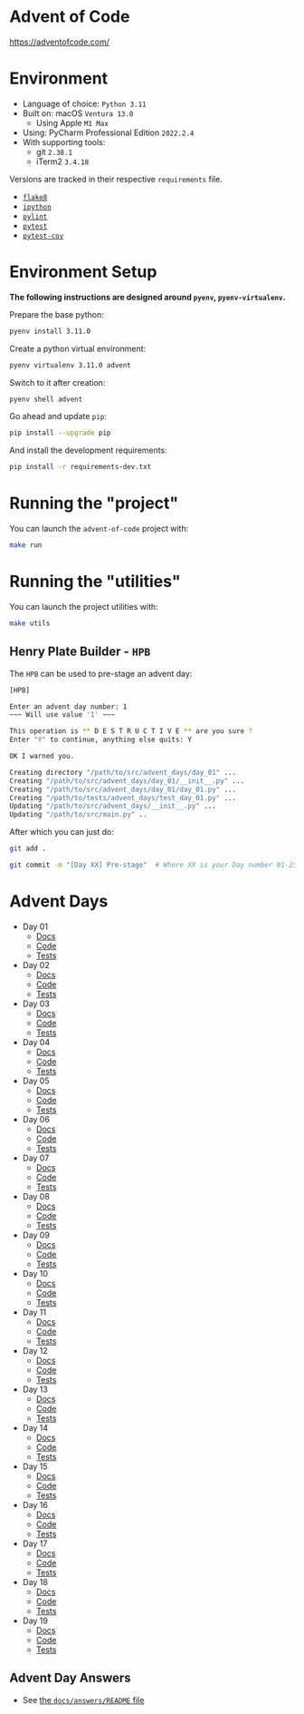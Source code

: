 # Advent of Code

https://adventofcode.com/

# Environment

- Language of choice: `Python 3.11`
- Built on: macOS `Ventura 13.0`
  - Using Apple `M1 Max`
- Using: PyCharm Professional Edition `2022.2.4`
- With supporting tools:
  - git `2.38.1`
  - iTerm2 `3.4.18`

Versions are tracked in their respective `requirements` file.

- [`flake8`](https://pypi.org/project/flake8/)
- [`ipython`](https://pypi.org/project/ipython/)
- [`pylint`](https://pypi.org/project/pylint/)
- [`pytest`](https://pypi.org/project/pytest/)
- [`pytest-cov`](https://pypi.org/project/pytest-cov/)

# Environment Setup

**The following instructions are designed around `pyenv`, `pyenv-virtualenv`.**

Prepare the base python:

```bash
pyenv install 3.11.0
```

Create a python virtual environment:

```bash
pyenv virtualenv 3.11.0 advent
```

Switch to it after creation:

```bash
pyenv shell advent
```

Go ahead and update `pip`:

```bash
pip install --upgrade pip
```

And install the development requirements:

```bash
pip install -r requirements-dev.txt
```

# Running the "project"

You can launch the `advent-of-code` project with:

```bash
make run
```

# Running the "utilities"

You can launch the project utilities with:

```bash
make utils
```

## Henry Plate Builder - `HPB`

The `HPB` can be used to pre-stage an advent day:

```bash
[HPB]

Enter an advent day number: 1
~~~ Will use value '1' ~~~

This operation is ** D E S T R U C T I V E ** are you sure ?
Enter "Y" to continue, anything else quits: Y

OK I warned you.

Creating directory "/path/to/src/advent_days/day_01" ...
Creating "/path/to/src/advent_days/day_01/__init__.py" ...
Creating "/path/to/src/advent_days/day_01/day_01.py" ...
Creating "/path/to/tests/advent_days/test_day_01.py" ...
Updating "/path/to/src/advent_days/__init__.py" ...
Updating "/path/to/src/main.py" ..
```

After which you can just do:

```bash
git add .

git commit -m "[Day XX] Pre-stage"  # Where XX is your Day number 01-25
```

# Advent Days

- Day 01
  - [Docs](https://github.com/urda/advent-of-code/blob/master/docs/day_01.md)
  - [Code](https://github.com/urda/advent-of-code/tree/master/src/advent_days/day_01)
  - [Tests](https://github.com/urda/advent-of-code/blob/master/tests/advent_days/test_day_01.py)
- Day 02
  - [Docs](https://github.com/urda/advent-of-code/blob/master/docs/day_02.md)
  - [Code](https://github.com/urda/advent-of-code/tree/master/src/advent_days/day_02)
  - [Tests](https://github.com/urda/advent-of-code/blob/master/tests/advent_days/test_day_02.py)
- Day 03
  - [Docs](https://github.com/urda/advent-of-code/blob/master/docs/day_03.md)
  - [Code](https://github.com/urda/advent-of-code/tree/master/src/advent_days/day_03)
  - [Tests](https://github.com/urda/advent-of-code/blob/master/tests/advent_days/test_day_03.py)
- Day 04
  - [Docs](https://github.com/urda/advent-of-code/blob/master/docs/day_04.md)
  - [Code](https://github.com/urda/advent-of-code/tree/master/src/advent_days/day_04)
  - [Tests](https://github.com/urda/advent-of-code/blob/master/tests/advent_days/test_day_04.py)
- Day 05
  - [Docs](https://github.com/urda/advent-of-code/blob/master/docs/day_05.md)
  - [Code](https://github.com/urda/advent-of-code/tree/master/src/advent_days/day_05)
  - [Tests](https://github.com/urda/advent-of-code/blob/master/tests/advent_days/test_day_05.py)
- Day 06
  - [Docs](https://github.com/urda/advent-of-code/blob/master/docs/day_06.md)
  - [Code](https://github.com/urda/advent-of-code/tree/master/src/advent_days/day_06)
  - [Tests](https://github.com/urda/advent-of-code/blob/master/tests/advent_days/test_day_06.py)
- Day 07
  - [Docs](https://github.com/urda/advent-of-code/blob/master/docs/day_07.md)
  - [Code](https://github.com/urda/advent-of-code/tree/master/src/advent_days/day_07)
  - [Tests](https://github.com/urda/advent-of-code/blob/master/tests/advent_days/test_day_07.py)
- Day 08
  - [Docs](https://github.com/urda/advent-of-code/blob/master/docs/day_08.md)
  - [Code](https://github.com/urda/advent-of-code/tree/master/src/advent_days/day_08)
  - [Tests](https://github.com/urda/advent-of-code/blob/master/tests/advent_days/test_day_08.py)
- Day 09
  - [Docs](https://github.com/urda/advent-of-code/blob/master/docs/day_09.md)
  - [Code](https://github.com/urda/advent-of-code/tree/master/src/advent_days/day_09)
  - [Tests](https://github.com/urda/advent-of-code/blob/master/tests/advent_days/test_day_09.py)
- Day 10
  - [Docs](https://github.com/urda/advent-of-code/blob/master/docs/day_10.md)
  - [Code](https://github.com/urda/advent-of-code/tree/master/src/advent_days/day_10)
  - [Tests](https://github.com/urda/advent-of-code/blob/master/tests/advent_days/test_day_10.py)
- Day 11
  - [Docs](https://github.com/urda/advent-of-code/blob/master/docs/day_11.md)
  - [Code](https://github.com/urda/advent-of-code/tree/master/src/advent_days/day_11)
  - [Tests](https://github.com/urda/advent-of-code/blob/master/tests/advent_days/test_day_11.py)
- Day 12
  - [Docs](https://github.com/urda/advent-of-code/blob/master/docs/day_12.md)
  - [Code](https://github.com/urda/advent-of-code/tree/master/src/advent_days/day_12)
  - [Tests](https://github.com/urda/advent-of-code/blob/master/tests/advent_days/test_day_12.py)
- Day 13
  - [Docs](https://github.com/urda/advent-of-code/blob/master/docs/day_13.md)
  - [Code](https://github.com/urda/advent-of-code/tree/master/src/advent_days/day_13)
  - [Tests](https://github.com/urda/advent-of-code/blob/master/tests/advent_days/test_day_13.py)
- Day 14
  - [Docs](https://github.com/urda/advent-of-code/blob/master/docs/day_14.md)
  - [Code](https://github.com/urda/advent-of-code/tree/master/src/advent_days/day_14)
  - [Tests](https://github.com/urda/advent-of-code/blob/master/tests/advent_days/test_day_14.py)
- Day 15
  - [Docs](https://github.com/urda/advent-of-code/blob/master/docs/day_15.md)
  - [Code](https://github.com/urda/advent-of-code/tree/master/src/advent_days/day_15)
  - [Tests](https://github.com/urda/advent-of-code/blob/master/tests/advent_days/test_day_15.py)
- Day 16
  - [Docs](https://github.com/urda/advent-of-code/blob/master/docs/day_16.md)
  - [Code](https://github.com/urda/advent-of-code/tree/master/src/advent_days/day_16)
  - [Tests](https://github.com/urda/advent-of-code/blob/master/tests/advent_days/test_day_16.py)
- Day 17
  - [Docs](https://github.com/urda/advent-of-code/blob/master/docs/day_17.md)
  - [Code](https://github.com/urda/advent-of-code/tree/master/src/advent_days/day_17)
  - [Tests](https://github.com/urda/advent-of-code/blob/master/tests/advent_days/test_day_17.py)
- Day 18
  - [Docs](https://github.com/urda/advent-of-code/blob/master/docs/day_18.md)
  - [Code](https://github.com/urda/advent-of-code/tree/master/src/advent_days/day_18)
  - [Tests](https://github.com/urda/advent-of-code/blob/master/tests/advent_days/test_day_18.py)
- Day 19
  - [Docs](https://github.com/urda/advent-of-code/blob/master/docs/day_19.md)
  - [Code](https://github.com/urda/advent-of-code/tree/master/src/advent_days/day_19)
  - [Tests](https://github.com/urda/advent-of-code/blob/master/tests/advent_days/test_day_19.py)

## Advent Day Answers

- See [the `docs/answers/README` file](https://github.com/urda/advent-of-code/blob/master/docs/answers/README.md)
